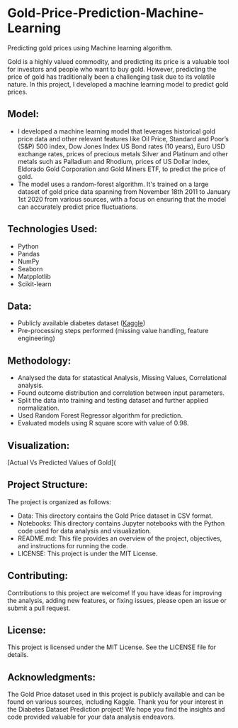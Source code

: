 # Gold-Price-Prediction-Machine-Learning

Predicting gold prices using Machine learning algorithm.

Gold is a highly valued commodity, and predicting its price is a valuable tool for investors and people who want to buy gold. However, predicting the price of gold has traditionally been a challenging task due to its volatile nature. In this project, I developed a machine learning model to predict gold prices.

## Model: 

* I developed a machine learning model that leverages historical gold price data and other relevant features like Oil Price, Standard and Poor’s (S&P) 500 index, Dow Jones Index US Bond rates (10 years), Euro USD exchange rates, prices of precious metals Silver and Platinum and other metals such as Palladium and Rhodium, prices of US Dollar Index, Eldorado Gold Corporation and Gold Miners ETF, to predict the price of gold.
* The model uses a random-forest algorithm. It's trained on a large dataset of gold price data spanning from November 18th 2011 to January 1st 2020 from various sources, with a focus on ensuring that the model can accurately predict price fluctuations.

## Technologies Used:

  * Python
  * Pandas
  * NumPy
  * Seaborn
  * Matpplotlib
  * Scikit-learn

## Data:

* Publicly available diabetes dataset ([Kaggle](https://www.kaggle.com/datasets/sid321axn/gold-price-prediction-dataset))
* Pre-processing steps performed (missing value handling, feature engineering)

## Methodology:

* Analysed the data for statastical Analysis, Missing Values, Correlational analysis.
* Found outcome distribution and correlation between input parameters.
* Split the data into training and testing dataset and further applied normalization.
* Used Random Forest Regressor algorithm for prediction.
* Evaluated models using R square score with value of 0.98.

## Visualization:

[Actual Vs Predicted Values of Gold](

## Project Structure:

The project is organized as follows:

* Data: This directory contains the Gold Price dataset in CSV format.
* Notebooks: This directory contains Jupyter notebooks with the Python code used for data analysis and visualization.
* README.md: This file provides an overview of the project, objectives, and instructions for running the code.
* LICENSE: This project is under the MIT License.

## Contributing: 

Contributions to this project are welcome! If you have ideas for improving the analysis, adding new features, or fixing issues, please open an issue or submit a pull request.

## License: 

This project is licensed under the MIT License. See the LICENSE file for details.

## Acknowledgments:

The Gold Price dataset used in this project is publicly available and can be found on various sources, including Kaggle.
Thank you for your interest in the Diabetes Dataset Prediction project! We hope you find the insights and code provided valuable for your data analysis endeavors.
